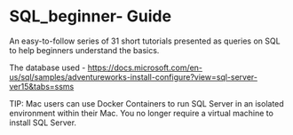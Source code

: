 # SQL_beginner- Guide

An easy-to-follow series of 31 short tutorials presented as queries on SQL to help beginners understand the basics.

The database used - https://docs.microsoft.com/en-us/sql/samples/adventureworks-install-configure?view=sql-server-ver15&tabs=ssms 

TIP: Mac users can use Docker Containers to run SQL Server in an isolated environment within their Mac. You no longer require a virtual machine to install SQL Server. 
